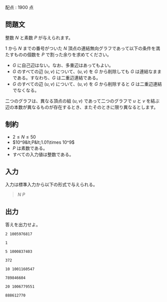 配点 : $1900$ 点

## 問題文

整数 $N$ と素数 $P$ が与えられます。

$1$ から $N$ までの番号がついた $N$ 頂点の連結無向グラフであって以下の条件を満たすものの個数を $P$ で割った余りを求めてください。

- $G$ に自己辺はない。なお、多重辺はあってもよい。
- $G$ のすべての辺 $(u,v)$ について、$(u,v)$ を $G$ から削除しても $G$ は連結なままである。すなわち、$G$ は二重辺連結である。
- $G$ のすべての辺 $(u,v)$ について、$(u,v)$ を $G$ から削除すると $G$ は二重辺連結でなくなる。

二つのグラフは、異なる頂点の組 $(u,v)$ であって二つのグラフで $u$ と $v$ を結ぶ辺の本数が異なるものが存在するとき、またそのときに限り異なるとします。

## 制約

- $2 \le N \le 50$
- $10^9&lt;P&lt;1.01\times 10^9$
- $P$ は素数である。
- すべての入力値は整数である。

## 入力

入力は標準入力から以下の形式で与えられる。

> $N$ $P$

## 出力

答えを出力せよ。

```input1
2 1005976817
```

```output1
1
```

```input2
5 1000837403
```

```output2
372
```

```input3
10 1001160547
```

```output3
789846604
```

```input4
20 1006779551
```

```output4
888612770
```